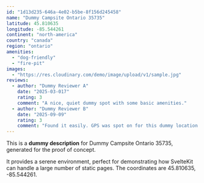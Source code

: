 ```yaml
---
id: "1d13d235-646a-4e02-b5be-8f156d245458"
name: "Dummy Campsite Ontario 35735"
latitude: 45.810635
longitude: -85.544261
continent: "north-america"
country: "canada"
region: "ontario"
amenities:
  - "dog-friendly"
  - "fire-pit"
images:
  - "https://res.cloudinary.com/demo/image/upload/v1/sample.jpg"
reviews:
  - author: "Dummy Reviewer A"
    date: "2025-03-017"
    rating: 3
    comment: "A nice, quiet dummy spot with some basic amenities."
  - author: "Dummy Reviewer B"
    date: "2025-09-09"
    rating: 3
    comment: "Found it easily. GPS was spot on for this dummy location."
---
```


This is a **dummy description** for Dummy Campsite Ontario 35735, generated for the proof of concept.

It provides a serene environment, perfect for demonstrating how SvelteKit can handle a large number of static pages. The coordinates are 45.810635, -85.544261.

